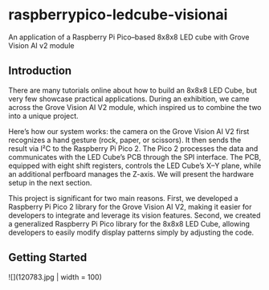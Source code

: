 # raspberrypico-ledcube-visionai
An application of a Raspberry Pi Pico–based 8x8x8 LED cube with Grove Vision AI v2 module

## Introduction

There are many tutorials online about how to build an 8x8x8 LED Cube, but very few showcase practical applications. During an exhibition, we came across the Grove Vision AI V2 module, which inspired us to combine the two into a unique project.

Here’s how our system works: the camera on the Grove Vision AI V2 first recognizes a hand gesture (rock, paper, or scissors). It then sends the result via I²C to the Raspberry Pi Pico 2. The Pico 2 processes the data and communicates with the LED Cube’s PCB through the SPI interface. The PCB, equipped with eight shift registers, controls the LED Cube’s X–Y plane, while an additional perfboard manages the Z-axis. We will present the hardware setup in the next section.

This project is significant for two main reasons. First, we developed a Raspberry Pi Pico 2 library for the Grove Vision AI V2, making it easier for developers to integrate and leverage its vision features. Second, we created a generalized Raspberry Pi Pico library for the 8x8x8 LED Cube, allowing developers to easily modify display patterns simply by adjusting the code.

## Getting Started
![](120783.jpg | width = 100)
